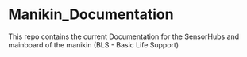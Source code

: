 # Manikin_Documentation
This repo contains the current Documentation for the SensorHubs and mainboard of the manikin (BLS - Basic Life Support) 
